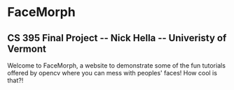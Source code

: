 # FaceMorph 
CS 395 Final Project 
-- Nick Hella
-- Univeristy of Vermont
-- 
Welcome to FaceMorph, a website to demonstrate some of the fun tutorials offered by opencv where you can mess with peoples' faces! How cool is that?! 

